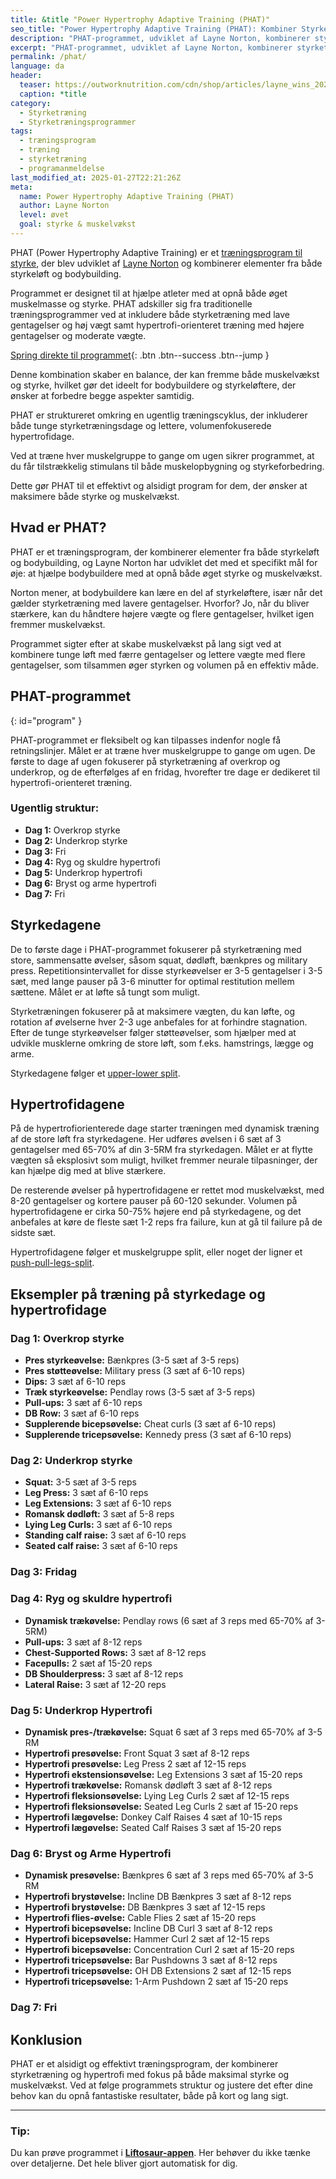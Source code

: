 ```yaml
---
title: &title "Power Hypertrophy Adaptive Training (PHAT)"
seo_title: "Power Hypertrophy Adaptive Training (PHAT): Kombiner Styrke og Hypertrofi"
description: "PHAT-programmet, udviklet af Layne Norton, kombinerer styrketræning og hypertrofi for både muskelvækst og øget styrke. Læs om programstruktur og træningsdage."
excerpt: "PHAT-programmet, udviklet af Layne Norton, kombinerer styrketræning og hypertrofi for både muskelvækst og øget styrke. Læs om programstruktur og træningsdage."
permalink: /phat/
language: da
header:
  teaser: https://outworknutrition.com/cdn/shop/articles/layne_wins_2024_nationals.png?v=1717473701&width=1500
  caption: *title
category:
  - Styrketræning
  - Styrketræningsprogrammer
tags:
  - træningsprogram
  - træning
  - styrketræning
  - programanmeldelse
last_modified_at: 2025-01-27T22:21:26Z
meta:
  name: Power Hypertrophy Adaptive Training (PHAT)
  author: Layne Norton
  level: øvet
  goal: styrke & muskelvækst
---
```


PHAT (Power Hypertrophy Adaptive Training) er et [træningsprogram til styrke](/styrketraeningsprogrammer/), der blev udviklet af [Layne Norton](https://biolayne.com/phat/) og kombinerer elementer fra både styrkeløft og bodybuilding.

Programmet er designet til at hjælpe atleter med at opnå både øget muskelmasse og styrke. PHAT adskiller sig fra traditionelle træningsprogrammer ved at inkludere både styrketræning med lave gentagelser og høj vægt samt hypertrofi-orienteret træning med højere gentagelser og moderate vægte.

[Spring direkte til programmet](#program){: .btn .btn--success .btn--jump }

Denne kombination skaber en balance, der kan fremme både muskelvækst og styrke, hvilket gør det ideelt for bodybuildere og styrkeløftere, der ønsker at forbedre begge aspekter samtidig.

PHAT er struktureret omkring en ugentlig træningscyklus, der inkluderer både tunge styrketræningsdage og lettere, volumenfokuserede hypertrofidage.

Ved at træne hver muskelgruppe to gange om ugen sikrer programmet, at du får tilstrækkelig stimulans til både muskelopbygning og styrkeforbedring.

Dette gør PHAT til et effektivt og alsidigt program for dem, der ønsker at maksimere både styrke og muskelvækst.

## Hvad er PHAT?

PHAT er et træningsprogram, der kombinerer elementer fra både styrkeløft og bodybuilding, og Layne Norton har udviklet det med et specifikt mål for øje: at hjælpe bodybuildere med at opnå både øget styrke og muskelvækst.

Norton mener, at bodybuildere kan lære en del af styrkeløftere, især når det gælder styrketræning med lavere gentagelser. Hvorfor? Jo, når du bliver stærkere, kan du håndtere højere vægte og flere gentagelser, hvilket igen fremmer muskelvækst.

Programmet sigter efter at skabe muskelvækst på lang sigt ved at kombinere tunge løft med færre gentagelser og lettere vægte med flere gentagelser, som tilsammen øger styrken og volumen på en effektiv måde.

## PHAT-programmet
{: id="program" }

PHAT-programmet er fleksibelt og kan tilpasses indenfor nogle få retningslinjer. Målet er at træne hver muskelgruppe to gange om ugen. De første to dage af ugen fokuserer på styrketræning af overkrop og underkrop, og de efterfølges af en fridag, hvorefter tre dage er dedikeret til hypertrofi-orienteret træning.

### Ugentlig struktur:

- **Dag 1:** Overkrop styrke
- **Dag 2:** Underkrop styrke
- **Dag 3:** Fri
- **Dag 4:** Ryg og skuldre hypertrofi
- **Dag 5:** Underkrop hypertrofi
- **Dag 6:** Bryst og arme hypertrofi
- **Dag 7:** Fri

## Styrkedagene

De to første dage i PHAT-programmet fokuserer på styrketræning med store, sammensatte øvelser, såsom squat, dødløft, bænkpres og military press. Repetitionsintervallet for disse styrkeøvelser er 3-5 gentagelser i 3-5 sæt, med lange pauser på 3-6 minutter for optimal restitution mellem sættene. Målet er at løfte så tungt som muligt.

Styrketræningen fokuserer på at maksimere vægten, du kan løfte, og rotation af øvelserne hver 2-3 uge anbefales for at forhindre stagnation. Efter de tunge styrkeøvelser følger støtteøvelser, som hjælper med at udvikle musklerne omkring de store løft, som f.eks. hamstrings, lægge og arme.

Styrkedagene følger et [upper-lower split](/2-split-upper-lower/).

## Hypertrofidagene

På de hypertrofiorienterede dage starter træningen med dynamisk træning af de store løft fra styrkedagene. Her udføres øvelsen i 6 sæt af 3 gentagelser med 65-70% af din 3-5RM fra styrkedagen. Målet er at flytte vægten så eksplosivt som muligt, hvilket fremmer neurale tilpasninger, der kan hjælpe dig med at blive stærkere.

De resterende øvelser på hypertrofidagene er rettet mod muskelvækst, med 8-20 gentagelser og kortere pauser på 60-120 sekunder. Volumen på hypertrofidagene er cirka 50-75% højere end på styrkedagene, og det anbefales at køre de fleste sæt 1-2 reps fra failure, kun at gå til failure på de sidste sæt.

Hypertrofidagene følger et muskelgruppe split, eller noget der ligner et [push-pull-legs-split](/3-split-push-pull/).

## Eksempler på træning på styrkedage og hypertrofidage

### Dag 1: Overkrop styrke

- **Pres styrkeøvelse:** Bænkpres (3-5 sæt af 3-5 reps)
- **Pres støtteøvelse:** Military press (3 sæt af 6-10 reps)
- **Dips:** 3 sæt af 6-10 reps
- **Træk styrkeøvelse:** Pendlay rows (3-5 sæt af 3-5 reps)
- **Pull-ups:** 3 sæt af 6-10 reps
- **DB Row:** 3 sæt af 6-10 reps
- **Supplerende bicepsøvelse:** Cheat curls (3 sæt af 6-10 reps)
- **Supplerende tricepsøvelse:** Kennedy press (3 sæt af 6-10 reps)

### Dag 2: Underkrop styrke

- **Squat:** 3-5 sæt af 3-5 reps
- **Leg Press:** 3 sæt af 6-10 reps
- **Leg Extensions:** 3 sæt af 6-10 reps
- **Romansk dødløft:** 3 sæt af 5-8 reps
- **Lying Leg Curls:** 3 sæt af 6-10 reps
- **Standing calf raise:** 3 sæt af 6-10 reps
- **Seated calf raise:** 3 sæt af 6-10 reps

### Dag 3: Fridag

### Dag 4: Ryg og skuldre hypertrofi

- **Dynamisk trækøvelse:** Pendlay rows (6 sæt af 3 reps med 65-70% af 3-5RM)
- **Pull-ups:** 3 sæt af 8-12 reps
- **Chest-Supported Rows:** 3 sæt af 8-12 reps
- **Facepulls:** 2 sæt af 15-20 reps
- **DB Shoulderpress:** 3 sæt af 8-12 reps
- **Lateral Raise:** 3 sæt af 12-20 reps

### Dag 5: Underkrop Hypertrofi

- **Dynamisk pres-/trækøvelse:** Squat 6 sæt af 3 reps med 65-70% af 3-5 RM
- **Hypertrofi presøvelse:** Front Squat 3 sæt af 8-12 reps
- **Hypertrofi presøvelse:** Leg Press 2 sæt af 12-15 reps
- **Hypertrofi ekstensionsøvelse:** Leg Extensions 3 sæt af 15-20 reps
- **Hypertrofi trækøvelse:** Romansk dødløft 3 sæt af 8-12 reps
- **Hypertrofi fleksionsøvelse:** Lying Leg Curls 2 sæt af 12-15 reps
- **Hypertrofi fleksionsøvelse:** Seated Leg Curls 2 sæt af 15-20 reps
- **Hypertrofi lægøvelse:** Donkey Calf Raises 4 sæt af 10-15 reps
- **Hypertrofi lægøvelse:** Seated Calf Raises 3 sæt af 15-20 reps

### Dag 6: Bryst og Arme Hypertrofi

- **Dynamisk presøvelse:** Bænkpres 6 sæt af 3 reps med 65-70% af 3-5 RM
- **Hypertrofi brystøvelse:** Incline DB Bænkpres 3 sæt af 8-12 reps
- **Hypertrofi brystøvelse:** DB Bænkpres 3 sæt af 12-15 reps
- **Hypertrofi flies-øvelse:** Cable Flies 2 sæt af 15-20 reps
- **Hypertrofi bicepsøvelse:** Incline DB Curl 3 sæt af 8-12 reps
- **Hypertrofi bicepsøvelse:** Hammer Curl 2 sæt af 12-15 reps
- **Hypertrofi bicepsøvelse:** Concentration Curl 2 sæt af 15-20 reps
- **Hypertrofi tricepsøvelse:** Bar Pushdowns 3 sæt af 8-12 reps
- **Hypertrofi tricepsøvelse:** OH DB Extensions 2 sæt af 12-15 reps
- **Hypertrofi tricepsøvelse:** 1-Arm Pushdown 2 sæt af 15-20 reps

### Dag 7: Fri

## Konklusion

PHAT er et alsidigt og effektivt træningsprogram, der kombinerer styrketræning og hypertrofi med fokus på både maksimal styrke og muskelvækst. Ved at følge programmets struktur og justere det efter dine behov kan du opnå fantastiske resultater, både på kort og lang sigt.

---

### Tip:

Du kan prøve programmet i **[Liftosaur-appen](/liftosaur/)**. Her behøver du ikke tænke over detaljerne. Det hele bliver gjort automatisk for dig.